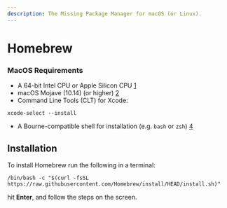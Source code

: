 ```yaml
---
description: The Missing Package Manager for macOS (or Linux).
---
```


# Homebrew

### MacOS Requirements <a id="macos-requirements"></a>

* A 64-bit Intel CPU or Apple Silicon CPU [1](https://docs.brew.sh/Installation#1)
* macOS Mojave \(10.14\) \(or higher\) [2](https://docs.brew.sh/Installation#2)
* Command Line Tools \(CLT\) for Xcode: 

```text
xcode-select --install
```

* A Bourne-compatible shell for installation \(e.g. `bash` or `zsh`\) [4](https://docs.brew.sh/Installation#4)

## Installation

To install Homebrew run the following in a terminal:

```text
/bin/bash -c "$(curl -fsSL https://raw.githubusercontent.com/Homebrew/install/HEAD/install.sh)"
```

hit **Enter**, and follow the steps on the screen.

